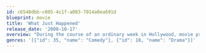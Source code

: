 ```yaml
---
id: c6548dbb-c005-4c1f-a083-7014a0ea691d
blueprint: movie
title: 'What Just Happened'
release_date: '2008-10-17'
overview: "During the course of an ordinary week in Hollywood, movie producer Ben (Robert De Niro) must navigate his way through shark-infested waters as he struggles to complete his latest projects. A demanding studio boss (Catherine Keener) demands extensive changes to a movie starring Sean Penn, while another chief won't greenlight a project unless star Bruce Willis shaves his beard. Meanwhile, Ben tries to reconcile with his wife and maintain a relationship with his young daughter."
genres: '[{"id": 35, "name": "Comedy"}, {"id": 18, "name": "Drama"}]'
---
```

